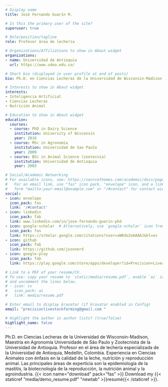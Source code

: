 ```yaml
---
# Display name
title: José Fernando Guarín M.

# Is this the primary user of the site?
superuser: true

# Role/position/tagline
role: Profesor área de lechería

# Organizations/Affiliations to show in About widget
organizations:
- name: Universidad de Antioquia
  url: https://www.udea.edu.co/

# Short bio (displayed in user profile at end of posts)
bio: Ph.D. en Ciencias Lecheras de la Universidad de Wisconsin-Madison, Maestría en Agronomía Universidade de São Paulo y Zootecnista de la Universidad de Antioquia. Profesor en el área de lechería especializada de la Universidad de Antioquia, Medellín, Colombia. Experiencia en Ciencias Animales con énfasis en la calidad de la leche, nutrición y reproducción animal. Las principales áreas de experticia son la epidemiología de la mastitis, la biotecnología de la reproducción, la nutrición animal y la agroindustria..

# Interests to show in About widget
interests:
- Inteligencia Artificial
- Ciencias Lecheras
- Nutrición Animal

# Education to show in About widget
education:
  courses:
  - course: PhD in Dairy Science
    institution: University of Wisconsin
    year: 2016
  - course: MSc in Agronomia
    institution: Universidad de Sao Paulo
    year: 2009
  - course: BSc in Animal Science (zootecnia)
    institution: Universidad de Antioquia
    year: 2003

# Social/Academic Networking
# For available icons, see: https://sourcethemes.com/academic/docs/page-builder/#icons
#   For an email link, use "fas" icon pack, "envelope" icon, and a link in the
#   form "mailto:your-email@example.com" or "/#contact" for contact widget.
social:
- icon: envelope
  icon_pack: fas
  link: '/#contact'
- icon: linkedin
  icon_pack: fab
  link: www.linkedin.com/in/jose-fernando-guarin-phd
- icon: google-scholar  # Alternatively, use `google-scholar` icon from `ai` icon pack
  icon_pack: fas
  link: https://scholar.google.com/citations?user=uW6do2oAAAAJ&hl=es
- icon: github
  icon_pack: fab
  link: https://github.com/jozenerd
- icon: google-play
  icon_pack: fab
  link: https://play.google.com/store/apps/developer?id=Precision+Livestock+Farming

# Link to a PDF of your resume/CV.
# To use: copy your resume to `static/media/resume.pdf`, enable `ai` icons in `params.toml`, 
# and uncomment the lines below.
# - icon: cv
#   icon_pack: ai
#   link: media/resume.pdf

# Enter email to display Gravatar (if Gravatar enabled in Config)
email: "precisionlivestockfarming@gmail.com "

# Highlight the author in author lists? (true/false)
highlight_name: false
---
```


Ph.D. en Ciencias Lecheras de la Universidad de Wisconsin-Madison, Maestría en Agronomía Universidade de São Paulo y Zootecnista de la Universidad de Antioquia. Profesor en el área de lechería especializada de la Universidad de Antioquia, Medellín, Colombia. Experiencia en Ciencias Animales con énfasis en la calidad de la leche, nutrición y reproducción animal. Las principales áreas de experticia son la epidemiología de la mastitis, la biotecnología de la reproducción, la nutrición animal y la agroindustria.
{{< icon name="download" pack="fas" >}} Download my {{< staticref "media/demo_resume.pdf" "newtab" >}}resumé{{< /staticref >}}.
